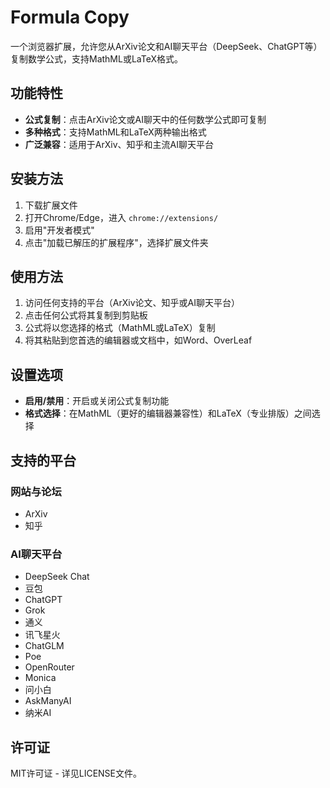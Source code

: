 # Formula Copy

一个浏览器扩展，允许您从ArXiv论文和AI聊天平台（DeepSeek、ChatGPT等）复制数学公式，支持MathML或LaTeX格式。

## 功能特性

- **公式复制**：点击ArXiv论文或AI聊天中的任何数学公式即可复制
- **多种格式**：支持MathML和LaTeX两种输出格式
- **广泛兼容**：适用于ArXiv、知乎和主流AI聊天平台

## 安装方法

1. 下载扩展文件
2. 打开Chrome/Edge，进入 `chrome://extensions/`
3. 启用"开发者模式"
4. 点击"加载已解压的扩展程序"，选择扩展文件夹

## 使用方法

1. 访问任何支持的平台（ArXiv论文、知乎或AI聊天平台）
2. 点击任何公式将其复制到剪贴板
3. 公式将以您选择的格式（MathML或LaTeX）复制
4. 将其粘贴到您首选的编辑器或文档中，如Word、OverLeaf

## 设置选项

- **启用/禁用**：开启或关闭公式复制功能
- **格式选择**：在MathML（更好的编辑器兼容性）和LaTeX（专业排版）之间选择

## 支持的平台

### 网站与论坛
- ArXiv
- 知乎

### AI聊天平台
- DeepSeek Chat
- 豆包
- ChatGPT
- Grok
- 通义
- 讯飞星火
- ChatGLM
- Poe
- OpenRouter
- Monica
- 问小白
- AskManyAI
- 纳米AI

## 许可证

MIT许可证 - 详见LICENSE文件。